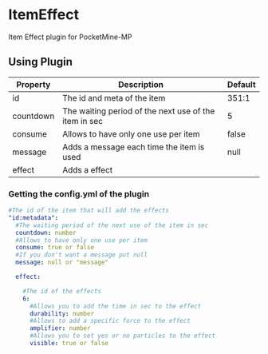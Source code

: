 # ItemEffect

Item Effect plugin for PocketMine-MP

## Using Plugin

| Property | Description | Default |
|---|---|---|
| id | The id and meta of the item | 351:1 | 
| countdown | The waiting period of the next use of the item in sec | 5 |
| consume | Allows to have only one use per item | false |
| message | Adds a message each time the item is used | null |
| effect | Adds a effect |  |

### Getting the config.yml of the plugin

```YAML
#The id of the item that will add the effects
"id:metadata":
  #The waiting period of the next use of the item in sec
  countdown: number 
  #Allows to have only one use per item
  consume: true or false
  #If you don't want a message put null
  message: null or "message"

  effect:

    #The id of the effects
    6:
      #Allows you to add the time in sec to the effect
      durability: number
      #Allows to add a specific force to the effect
      amplifier: number
      #Allows you to set yes or no particles to the effect
      visible: true or false
```
